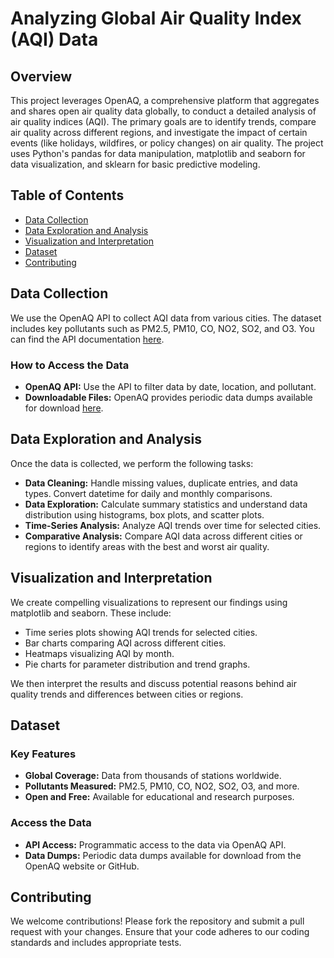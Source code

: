 # Analyzing Global Air Quality Index (AQI) Data

## Overview

This project leverages OpenAQ, a comprehensive platform that aggregates and shares open air quality data globally, to conduct a detailed analysis of air quality indices (AQI). The primary goals are to identify trends, compare air quality across different regions, and investigate the impact of certain events (like holidays, wildfires, or policy changes) on air quality. The project uses Python's pandas for data manipulation, matplotlib and seaborn for data visualization, and sklearn for basic predictive modeling.

## Table of Contents
- [Data Collection](#data-collection)
- [Data Exploration and Analysis](#data-exploration-and-analysis)
- [Visualization and Interpretation](#visualization-and-interpretation)
- [Dataset](#dataset)
- [Contributing](#contributing)




## Data Collection

We use the OpenAQ API to collect AQI data from various cities. The dataset includes key pollutants such as PM2.5, PM10, CO, NO2, SO2, and O3. You can find the API documentation [here](https://docs.openaq.org/).

### How to Access the Data

- **OpenAQ API:** Use the API to filter data by date, location, and pollutant.
- **Downloadable Files:** OpenAQ provides periodic data dumps available for download [here](https://openaq.org/#/download).

## Data Exploration and Analysis

Once the data is collected, we perform the following tasks:

- **Data Cleaning:** Handle missing values, duplicate entries, and data types. Convert datetime for daily and monthly comparisons.
- **Data Exploration:** Calculate summary statistics and understand data distribution using histograms, box plots, and scatter plots.
- **Time-Series Analysis:** Analyze AQI trends over time for selected cities.
- **Comparative Analysis:** Compare AQI data across different cities or regions to identify areas with the best and worst air quality.

## Visualization and Interpretation

We create compelling visualizations to represent our findings using matplotlib and seaborn. These include:

- Time series plots showing AQI trends for selected cities.
- Bar charts comparing AQI across different cities.
- Heatmaps visualizing AQI by month.
- Pie charts for parameter distribution and trend graphs.

We then interpret the results and discuss potential reasons behind air quality trends and differences between cities or regions.

## Dataset

### Key Features
- **Global Coverage:** Data from thousands of stations worldwide.
- **Pollutants Measured:** PM2.5, PM10, CO, NO2, SO2, O3, and more.
- **Open and Free:** Available for educational and research purposes.

### Access the Data
- **API Access:** Programmatic access to the data via OpenAQ API.
- **Data Dumps:** Periodic data dumps available for download from the OpenAQ website or GitHub.

## Contributing

We welcome contributions! Please fork the repository and submit a pull request with your changes. Ensure that your code adheres to our coding standards and includes appropriate tests.

